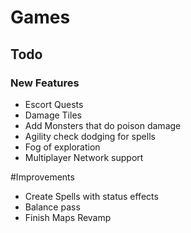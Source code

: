 # Games
## Todo

### New Features
 - Escort Quests
 - Damage Tiles
 - Add Monsters that do poison damage
 - Agility check dodging for spells
 - Fog of exploration
 - Multiplayer Network support
 
 #Improvements
 - Create Spells with status effects
 - Balance pass
 - Finish Maps Revamp
 
 

 